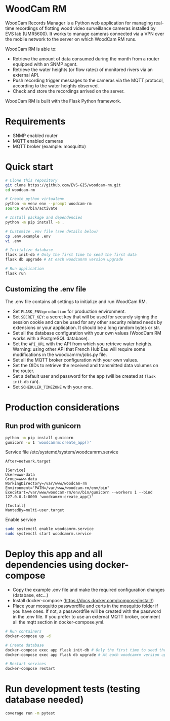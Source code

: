 # WoodCam RM
WoodCam Records Manager is a Python web application for managing real-time recordings of flotting wood video surveillance cameras installed by EVS lab (UMR5600). It works to manage cameras connected via a VPN over the mobile network to the server on which WoodCam RM runs. 

WoodCam RM is able to:
- Retrieve the amount of data consumed during the month from a router equipped with an SNMP agent.
- Retrieve the water heights (or flow rates) of monitored rivers via an external API.
- Push recording trigger messages to the cameras via the MQTT protocol, according to the water heights observed.
- Check and store the recordings arrived on the server.

WoodCam RM is built with the Flask Python framework.

# Requirements

* SNMP enabled router
* MQTT enabled cameras
* MQTT broker (example: mosquitto)

# Quick start
```bash
# Clone this repository
git clone https://github.com/EVS-GIS/woodcam-rm.git
cd woodcam-rm

# Create python virtualenv
python -m venv env --prompt woodcam-rm
source env/bin/activate

# Install package and dependencies
python -m pip install -e .

# Customize .env file (see details below)
cp .env.example .env
vi .env 

# Initialize database
flask init-db # Only the first time to seed the first data
flask db upgrade # At each woodcamrm version upgrade

# Run application
flask run
```

## Customizing the .env file
The .env file contains all settings to initialize and run WoodCam RM.

- Set ```FLASK_ENV=production``` for production environment.
- Set ```SECRET_KEY```: a secret key that will be used for securely signing the session cookie and can be used for any other security related needs by extensions or your application. It should be a long random bytes or str.
- Set all the database configuration with your own values (WoodCam RM works with a PostgreSQL database).
- Set the ```API_URL``` with the API from which you retrieve water heights. Warning: using other API that French Hub'Eau will require some modifications in the woodcamrm/jobs.py file.
- Set all the MQTT broker configuration with your own values.
- Set the OIDs to retrieve the received and transmitted data volumes on the router.
- Set a default user and password for the app (will be created at ```flask init-db``` run). 
- Set ```SCHEDULER_TIMEZONE``` with your one.

# Production considerations
## Run prod with gunicorn
```bash
python -m pip install gunicorn
gunicorn -w 1 'woodcamrm:create_app()'
```

Service file /etc/systemd/system/woodcamrm.service
```
After=network.target

[Service]
User=www-data
Group=www-data
WorkingDirectory=/var/www/woodcam-rm
Environment="PATH=/var/www/woodcam-rm/env/bin"
ExecStart=/var/www/woodcam-rm/env/bin/gunicorn --workers 1 --bind 127.0.0.1:8000 'woodcamrm:create_app()'

[Install]
WantedBy=multi-user.target
```

Enable service
```bash
sudo systemctl enable woodcamrm.service
sudo systemctl start woodcamrm.service
```

# Deploy this app and all dependencies using docker-compose

- Copy the example .env file and make the required configuration changes (database, etc...)
- Install docker-compose (https://docs.docker.com/compose/install/)
- Place your mosquitto passwordfile and certs in the mosquitto folder if you have ones. If not, a passwordfile will be created with the password in the .env file. If you prefer to use an externat MQTT broker, comment all the mqtt section in docker-compose.yml.

```bash
# Run containers
docker-compose up -d

# Create database
docker-compose exec app flask init-db # Only the first time to seed the first data
docker-compose exec app flask db upgrade # At each woodcamrm version upgrade

# Restart services
docker-compose restart
```

# Run development tests (testing database needed)

```bash
coverage run -m pytest
```